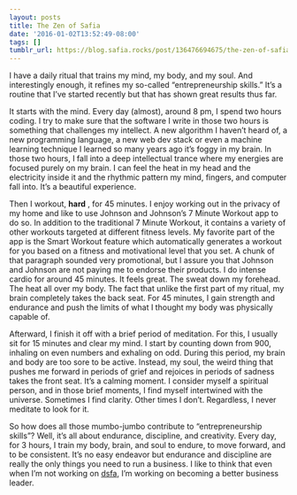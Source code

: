 ```yaml
---
layout: posts
title: The Zen of Safia
date: '2016-01-02T13:52:49-08:00'
tags: []
tumblr_url: https://blog.safia.rocks/post/136476694675/the-zen-of-safia
---
```

I have a daily ritual that trains my mind, my body, and my soul. And interestingly enough, it refines my so-called “entrepreneurship skills.” It’s a routine that I’ve started recently but that has shown great results thus far.

It starts with the mind. Every day (almost), around 8 pm, I spend two hours coding. I try to make sure that the software I write in those two hours is something that challenges my intellect. A new algorithm I haven’t heard of, a new programming language, a new web dev stack or even a machine learning technique I learned so many years ago it’s foggy in my brain. In those two hours, I fall into a deep intellectual trance where my energies are focused purely on my brain. I can feel the heat in my head and the electricity inside it and the rhythmic pattern my mind, fingers, and computer fall into. It’s a beautiful experience.

Then I workout, **hard** , for 45 minutes. I enjoy working out in the privacy of my home and like to use Johnson and Johnson’s 7 Minute Workout app to do so. In addition to the traditional 7 Minute Workout, it contains a variety of other workouts targeted at different fitness levels. My favorite part of the app is the Smart Workout feature which automatically generates a workout for you based on a fitness and motivational level that you set. A chunk of that paragraph sounded very promotional, but I assure you that Johnson and Johnson are not paying me to endorse their products. I do intense cardio for around 45 minutes. It feels great. The sweat down my forehead. The heat all over my body. The fact that unlike the first part of my ritual, my brain completely takes the back seat. For 45 minutes, I gain strength and endurance and push the limits of what I thought my body was physically capable of.

Afterward, I finish it off with a brief period of meditation. For this, I usually sit for 15 minutes and clear my mind. I start by counting down from 900, inhaling on even numbers and exhaling on odd. During this period, my brain and body are too sore to be active. Instead, my soul, the weird thing that pushes me forward in periods of grief and rejoices in periods of sadness takes the front seat. It’s a calming moment. I consider myself a spiritual person, and in those brief moments, I find myself intertwined with the universe. Sometimes I find clarity. Other times I don’t. Regardless, I never meditate to look for it.

So how does all those mumbo-jumbo contribute to “entrepreneurship skills”? Well, it’s all about endurance, discipline, and creativity. Every day, for 3 hours, I train my body, brain, and soul to endure, to move forward, and to be consistent. It’s no easy endeavor but endurance and discipline are really the only things you need to run a business. I like to think that even when I’m not working on [dsfa](http://dsfa.io), I’m working on becoming a better business leader.

